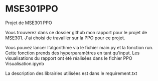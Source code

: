 # MSE301PPO
Projet de MSE301 PPO

Vous trouverez dans ce dossier github mon rapport pour le projet de MSE301. 
J'ai choisi de travailler sur la PPO pour ce projet. 

Vous pouvez lancer l'algorithme via le fichier main.py et la fonction run.
Cette fonction prends des hyperparamètres en tant qu'input.
Les visualisations du rapport ont été réalisées dans le fichier PPO Visualisation.ipynb

La description des librairies utilisées est dans le requirement.txt
